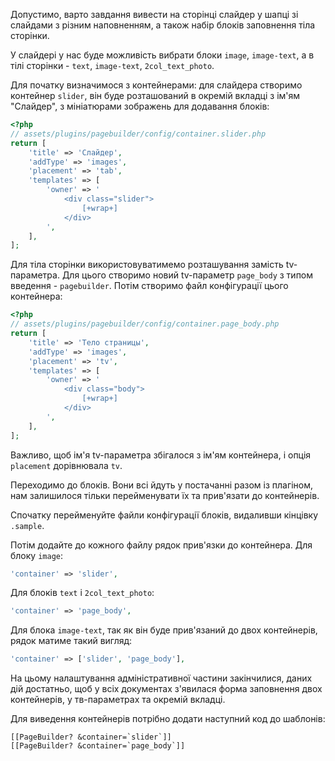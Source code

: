 Допустимо, варто завдання вивести на сторінці слайдер у шапці зі слайдами з різним наповненням, а також набір блоків заповнення тіла сторінки.

У слайдері у нас буде можливість вибрати блоки `image`, `image-text`, а в тілі сторінки - `text`, `image-text`, `2col_text_photo`.

Для початку визначимося з контейнерами: для слайдера створимо контейнер `slider`, він буде розташований в окремій вкладці з ім'ям "Слайдер", з мініатюрами зображень для додавання блоків:

```php
<?php
// assets/plugins/pagebuilder/config/container.slider.php
return [
    'title' => 'Слайдер',
    'addType' => 'images',
    'placement' => 'tab',
    'templates' => [
        'owner' => '
            <div class="slider">
                [+wrap+]
            </div>
        ',
    ],
];
```

Для тіла сторінки використовуватимемо розташування замість tv-параметра. Для цього створимо новий tv-параметр `page_body` з типом введення - `pagebuilder`. Потім створимо файл конфігурації цього контейнера:

```php
<?php
// assets/plugins/pagebuilder/config/container.page_body.php
return [
    'title' => 'Тело страницы',
    'addType' => 'images',
    'placement' => 'tv',
    'templates' => [
        'owner' => '
            <div class="body">
                [+wrap+]
            </div>
        ',
    ],
];
```

Важливо, щоб ім'я tv-параметра збігалося з ім'ям контейнера, і опція `placement` дорівнювала `tv`.

Переходимо до блоків. Вони всі йдуть у постачанні разом із плагіном, нам залишилося тільки перейменувати їх та прив'язати до контейнерів.

Спочатку перейменуйте файли конфігурації блоків, видаливши кінцівку `.sample`.

Потім додайте до кожного файлу рядок прив'язки до контейнера. Для блоку `image`:
```php
'container' => 'slider',
```

Для блоків `text` і `2col_text_photo`:
```php
'container' => 'page_body',
```

Для блока `image-text`, так як він буде прив'язаний до двох контейнерів, рядок матиме такий вигляд:
```php
'container' => ['slider', 'page_body'],
```

На цьому налаштування адміністративної частини закінчилися, даних дій достатньо, щоб у всіх документах з'явилася форма заповнення двох контейнерів, у тв-параметрах та окремій вкладці.

Для виведення контейнерів потрібно додати наступний код до шаблонів:
```
[[PageBuilder? &container=`slider`]]
[[PageBuilder? &container=`page_body`]]
```
